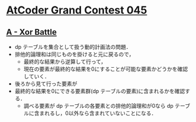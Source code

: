 # [AtCoder Grand Contest 045](https://atcoder.jp/contests/agc045)

## [A - Xor Battle](https://atcoder.jp/contests/agc045/tasks/agc045_a)
- dp テーブルを集合として扱う動的計画法の問題．
- 排他的論理和は同じものを掛けると元に戻るので，
    - 最終的な結果から逆算して行って，
    - 現在の要素が最終的な結果を0にすることが可能な要素かどうかを確認していく．
- 後ろから見て行った要素が
- 最終的な結果を0にできる要素群(dp テーブルの要素)に含まれるかを確認する．
    - 調べる要素が dp テーブルの各要素との排他的論理和が0なら dp テーブルに含まれるし，0以外なら含まれていないことになる．

